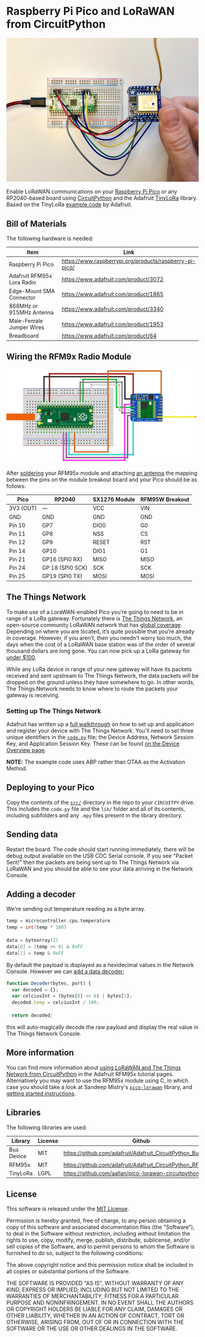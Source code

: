 # Raspberry Pi Pico and LoRaWAN from CircuitPython

![Hero image](/images/hero-image.jpg)

Enable LoRaWAN communications on your [Raspberry Pi Pico](https://www.raspberrypi.org/products/raspberry-pi-pico/) or any RP2040-based board using [CircuitPython](https://circuitpython.org/board/raspberry_pi_pico/) and the Adafruit [TinyLoRa](https://github.com/adafruit/Adafruit_CircuitPython_TinyLoRa) library. Based on the TinyLoRa [example code](https://learn.adafruit.com/using-lorawan-and-the-things-network-with-circuitpython/using-tinylora#the-code-3010429-2) by Adafruit.

## Bill of Materials

The following hardware is needed:

Item | Link 
------------ | -------------
Raspberry Pi Pico | https://www.raspberrypi.org/products/raspberry-pi-pico/
Adafruit RFM95x Lora Radio | https://www.adafruit.com/product/3072
Edge-Mount SMA Connector | https://www.adafruit.com/product/1865
868MHz or 915MHz Antenna | https://www.adafruit.com/product/3340
Male-Female Jumper Wires | https://www.adafruit.com/product/1953
Breadboard | https://www.adafruit.com/product/64

## Wiring the RFM9x Radio Module

![Wiring diagram](/images/pico-and-rfm9x.png)

After [soldering](https://learn.adafruit.com/adafruit-rfm69hcw-and-rfm96-rfm95-rfm98-lora-packet-padio-breakouts/assembly#step-2433237) your RFM95x module and attaching [an antenna](https://learn.adafruit.com/adafruit-rfm69hcw-and-rfm96-rfm95-rfm98-lora-packet-padio-breakouts/assembly#antenna-options-2433239-6) the mapping between the pins on the module breakout board and your Pico should be as follows:

Pico | RP2040 | SX1276 Module | RFM95W Breakout
------------ | ------------- | ------------ | -------------
3V3 (OUT) | — | VCC | VIN
GND | GND | GND | GND
Pin 10 | GP7 | DIO0 | G0
Pin 11 | GP8 | NSS | CS
Pin 12 | GP9 | RESET | RST
Pin 14 | GP10 | DIO1 | G1
Pin 21 | GP16 (SPI0 RX) | MISO | MISO
Pin 24 | GP 18 (SPI0 SCK) | SCK | SCK
Pin 25 | GP19 (SPI0 TX) | MOSI | MOSI

## The Things Network

To make use of a LoraWAN-enabled Pico you’re going to need to be in range of a LoRa gateway. Fortunately there is [The Things Network](https://www.thethingsnetwork.org/), an open-source community LoRaWAN network that has [global coverage](https://www.thethingsnetwork.org/map). Depending on where you are located, it’s quite possible that you’re already in coverage. However, if you aren’t, then you needn’t worry too much, the days when the cost of a LoRaWAN base station was of the order of several thousand dollars are long gone. You can now pick up a LoRa gateway for [under $100](https://amzn.to/3tFwFMZ).

While any LoRa device in range of your new gateway will have its packets received and sent upstream to The Things Network, the data packets will be dropped on the ground unless they have somewhere to go. In other words, The Things Network needs to know where to route the packets your gateway is receiving.

### Setting up The Things Network

Adafruit has written up a [full walkthrough](https://learn.adafruit.com/using-lorawan-and-the-things-network-with-circuitpython/tinylora-ttn-setup) on how to set up and application and register your device with The Things Network. You'll need to set three unique identifiers in the [`code.py`](https://github.com/aallan/pico-lorawan-circuitpython/blob/main/src/code.py) file; the Device Address, Network Session Key, and Application Session Key. These can be found [on the Device Overview page](https://learn.adafruit.com/using-lorawan-and-the-things-network-with-circuitpython/using-tinylora#setting-up-the-code-for-the-things-network-3010430-10).

**NOTE:** The example code uses ABP rather than OTAA as the Activation Method.

## Deploying to your Pico

Copy the contents of the [`src/`](https://github.com/aallan/pico-lorawan-circuitpython/tree/main/src) directory in the repo to your `CIRCUITPY` drive. This includes the `code.py` file and the `lib/` folder and all of its contents, including subfolders and any `.mpy` files present in the library directory.

## Sending data

Restart the board. The code should start running immediately, there will be debug output available on the USB CDC Serial console. If you see "Packet Sent!" then the packets are being sent up to The Things Network via LoRaWAN and you should be able to see your data arriving in the Network Console.

## Adding a decoder

We're sending out temperature reading as a byte array.

```C
temp = microcontroller.cpu.temperature
temp = int(temp * 100)

data = bytearray(2)
data[0] = (temp >> 8) & 0xFF
data[1] = temp & 0xFF
```

By default the payload is displayed as a hexidecimal values in the Network Console. However we can [add a data decoder](https://learn.adafruit.com/using-lorawan-and-the-things-network-with-circuitpython/using-tinylora#decoding-the-payload-3010444-33);

```javascript
function Decoder(bytes, port) {
  var decoded = {};
  var celciusInt = (bytes[0] << 8) | bytes[1];
  decoded.temp = celciusInt / 100;

  return decoded;
```

this will auto-magically decode the raw payload and display the real value in The Things Network Console.

## More information

You can find more information about [using LoRaWAN and The Things Network from CircuitPython](https://learn.adafruit.com/using-lorawan-and-the-things-network-with-circuitpython/overview) in the Adafruit RFM95x tutorial pages. Alternatively you may want to use the RFM95x module using C, in which case you should take a look at Sandeep Mistry's [`pico-lorawan`](https://github.com/sandeepmistry/pico-lorawan) library, and [getting started instructions](https://www.raspberrypi.org/blog/how-to-add-lorawan-to-raspberry-pi-pico/).

## Libraries

The following libraries are used:

Library | License | Github
------------ | ------------- | -------------
Bus Device | MIT | https://github.com/adafruit/Adafruit_CircuitPython_BusDevice
RFM95x | MIT | https://github.com/adafruit/Adafruit_CircuitPython_RFM9x
TinyLoRa | LGPL | https://github.com/aallan/pico-lorawan-circuitpython

## License

This software is released under the [MIT License](https://opensource.org/licenses/MIT).

Permission is hereby granted, free of charge, to any person obtaining a copy of this software and associated documentation files (the "Software"), to deal in the Software without restriction, including without limitation the rights to use, copy, modify, merge, publish, distribute, sublicense, and/or sell copies of the Software, and to permit persons to whom the Software is furnished to do so, subject to the following conditions:

The above copyright notice and this permission notice shall be included in all copies or substantial portions of the Software.

THE SOFTWARE IS PROVIDED "AS IS", WITHOUT WARRANTY OF ANY KIND, EXPRESS OR IMPLIED, INCLUDING BUT NOT LIMITED TO THE WARRANTIES OF MERCHANTABILITY, FITNESS FOR A PARTICULAR PURPOSE AND NONINFRINGEMENT. IN NO EVENT SHALL THE AUTHORS OR COPYRIGHT HOLDERS BE LIABLE FOR ANY CLAIM, DAMAGES OR OTHER LIABILITY, WHETHER IN AN ACTION OF CONTRACT, TORT OR OTHERWISE, ARISING FROM, OUT OF OR IN CONNECTION WITH THE SOFTWARE OR THE USE OR OTHER DEALINGS IN THE SOFTWARE.

